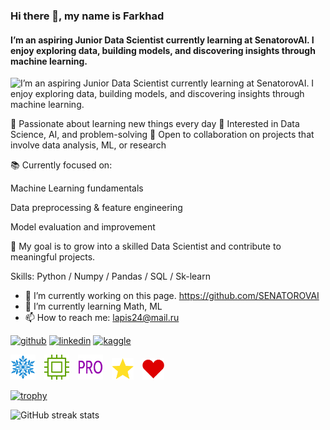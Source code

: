 ### Hi there 👋, my name is Farkhad
#### I’m an aspiring Junior Data Scientist currently learning at SenatorovAI. I enjoy exploring data, building models, and discovering insights through machine learning.
![I’m an aspiring Junior Data Scientist currently learning at SenatorovAI. I enjoy exploring data, building models, and discovering insights through machine learning.](https://user-images.githubusercontent.com/74038190/225813708-98b745f2-7d22-48cf-9150-083f1b00d6c9.gif)

🔹 Passionate about learning new things every day
🔹 Interested in Data Science, AI, and problem-solving
🔹 Open to collaboration on projects that involve data analysis, ML, or research

📚 Currently focused on:

Machine Learning fundamentals

Data preprocessing & feature engineering

Model evaluation and improvement

🚀 My goal is to grow into a skilled Data Scientist and contribute to meaningful projects.

Skills: Python / Numpy / Pandas / SQL / Sk-learn

- 🔭 I’m currently working on this page. https://github.com/SENATOROVAI 
- 🌱 I’m currently learning Math, ML 
- 📫 How to reach me: lapis24@mail.ru 


[<img src='https://cdn.jsdelivr.net/npm/simple-icons@3.0.1/icons/github.svg' alt='github' height='40'>](https://github.com/HideenKO)  [<img src='https://cdn.jsdelivr.net/npm/simple-icons@3.0.1/icons/linkedin.svg' alt='linkedin' height='40'>](https://www.linkedin.com/in/HideenKO/)  [<img src='https://cdn.jsdelivr.net/npm/simple-icons@3.0.1/icons/kaggle.svg' alt='kaggle' height='40'>](https://www.kaggle.com/hideenko)  

<a href='https://archiveprogram.github.com/'><img src='https://raw.githubusercontent.com/acervenky/animated-github-badges/master/assets/acbadge.gif' width='40' height='40'></a> <a href='https://docs.github.com/en/developers'><img src='https://raw.githubusercontent.com/acervenky/animated-github-badges/master/assets/devbadge.gif' width='40' height='40'></a> <a href='https://github.com/pricing'><img src='https://raw.githubusercontent.com/acervenky/animated-github-badges/master/assets/pro.gif' width='40' height='40'></a> <a href='https://stars.github.com/'><img src='https://raw.githubusercontent.com/acervenky/animated-github-badges/master/assets/starbadge.gif' width='35' height='35'></a> <a href='https://docs.github.com/en/github/supporting-the-open-source-community-with-github-sponsors'><img src='https://raw.githubusercontent.com/acervenky/animated-github-badges/master/assets/sponsorbadge.gif' width='35' height='35'></a> 

[![trophy](https://github-profile-trophy.vercel.app/?username=HideenKO)](https://github.com/ryo-ma/github-profile-trophy)

![GitHub streak stats](https://streak-stats.demolab.com/?user=HideenKO)  

